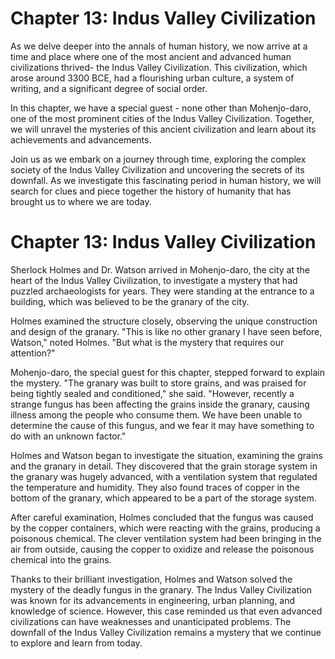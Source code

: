 # Chapter 13: Indus Valley Civilization

As we delve deeper into the annals of human history, we now arrive at a time and place where one of the most ancient and advanced human civilizations thrived- the Indus Valley Civilization. This civilization, which arose around 3300 BCE, had a flourishing urban culture, a system of writing, and a significant degree of social order.

In this chapter, we have a special guest - none other than Mohenjo-daro, one of the most prominent cities of the Indus Valley Civilization. Together, we will unravel the mysteries of this ancient civilization and learn about its achievements and advancements.

Join us as we embark on a journey through time, exploring the complex society of the Indus Valley Civilization and uncovering the secrets of its downfall. As we investigate this fascinating period in human history, we will search for clues and piece together the history of humanity that has brought us to where we are today.
# Chapter 13: Indus Valley Civilization

Sherlock Holmes and Dr. Watson arrived in Mohenjo-daro, the city at the heart of the Indus Valley Civilization, to investigate a mystery that had puzzled archaeologists for years. They were standing at the entrance to a building, which was believed to be the granary of the city.

Holmes examined the structure closely, observing the unique construction and design of the granary. "This is like no other granary I have seen before, Watson," noted Holmes. "But what is the mystery that requires our attention?"

Mohenjo-daro, the special guest for this chapter, stepped forward to explain the mystery. "The granary was built to store grains, and was praised for being tightly sealed and conditioned," she said. "However, recently a strange fungus has been affecting the grains inside the granary, causing illness among the people who consume them. We have been unable to determine the cause of this fungus, and we fear it may have something to do with an unknown factor."

Holmes and Watson began to investigate the situation, examining the grains and the granary in detail. They discovered that the grain storage system in the granary was hugely advanced, with a ventilation system that regulated the temperature and humidity. They also found traces of copper in the bottom of the granary, which appeared to be a part of the storage system.

After careful examination, Holmes concluded that the fungus was caused by the copper containers, which were reacting with the grains, producing a poisonous chemical. The clever ventilation system had been bringing in the air from outside, causing the copper to oxidize and release the poisonous chemical into the grains.

Thanks to their brilliant investigation, Holmes and Watson solved the mystery of the deadly fungus in the granary. The Indus Valley Civilization was known for its advancements in engineering, urban planning, and knowledge of science. However, this case reminded us that even advanced civilizations can have weaknesses and unanticipated problems. The downfall of the Indus Valley Civilization remains a mystery that we continue to explore and learn from today.